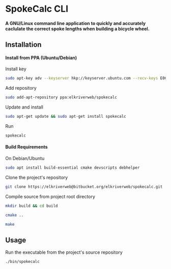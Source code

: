 # SpokeCalc CLI

#### A GNU/Linux command line application to quickly and accurately caclulate the correct spoke lengths when building a bicycle wheel.

## Installation

#### Install from PPA (Ubuntu/Debian)

Install key

```bash
sudo apt-key adv --keyserver hkp://keyserver.ubuntu.com --recv-keys E0C69416

```
Add repository

```bash
sudo add-apt-repository ppa:elkriverweb/spokecalc

```

Update and install

```bash
sudo apt-get update && sudo apt-get install spokecalc

```
Run

```bash
spokecalc

```

#### Build Requirements

On Debian/Ubuntu

```bash
sudo apt install build-essential cmake devscripts debhelper

```

Clone the project's repository

``` bash
git clone https://elkriverweb@bitbucket.org/elkriverweb/spokecalc.git
```

Compile source from project root directory

```bash
mkdir build && cd build

```

```bash
cmake ..
```

```bash
make

```

## Usage

Run the executable from the project's source repository

```bash
./bin/spokecalc

```



